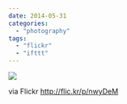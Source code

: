 ```yaml
---
date: 2014-05-31
categories: 
  - "photography"
tags: 
  - "flickr"
  - "ifttt"
---
```


![](https://farm6.staticflickr.com/5280/14129355859_d8354b9118_b.jpg)  

  
  
via Flickr http://flic.kr/p/nwyDeM

